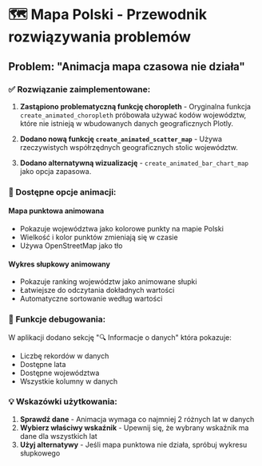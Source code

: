 # 🗺️ Mapa Polski - Przewodnik rozwiązywania problemów

## Problem: "Animacja mapa czasowa nie działa"

### ✅ Rozwiązanie zaimplementowane:

1. **Zastąpiono problematyczną funkcję choropleth** - Oryginalna funkcja `create_animated_choropleth` próbowała używać kodów województw, które nie istnieją w wbudowanych danych geograficznych Plotly.

2. **Dodano nową funkcję `create_animated_scatter_map`** - Używa rzeczywistych współrzędnych geograficznych stolic województw.

3. **Dodano alternatywną wizualizację** - `create_animated_bar_chart_map` jako opcja zapasowa.

### 🎯 Dostępne opcje animacji:

#### Mapa punktowa animowana
- Pokazuje województwa jako kolorowe punkty na mapie Polski
- Wielkość i kolor punktów zmieniają się w czasie
- Używa OpenStreetMap jako tło

#### Wykres słupkowy animowany
- Pokazuje ranking województw jako animowane słupki
- Łatwiejsze do odczytania dokładnych wartości
- Automatyczne sortowanie według wartości

### 🔧 Funkcje debugowania:

W aplikacji dodano sekcję "🔍 Informacje o danych" która pokazuje:
- Liczbę rekordów w danych
- Dostępne lata
- Dostępne województwa
- Wszystkie kolumny w danych

### 💡 Wskazówki użytkowania:

1. **Sprawdź dane** - Animacja wymaga co najmniej 2 różnych lat w danych
2. **Wybierz właściwy wskaźnik** - Upewnij się, że wybrany wskaźnik ma dane dla wszystkich lat
3. **Użyj alternatywy** - Jeśli mapa punktowa nie działa, spróbuj wykresu słupkowego

